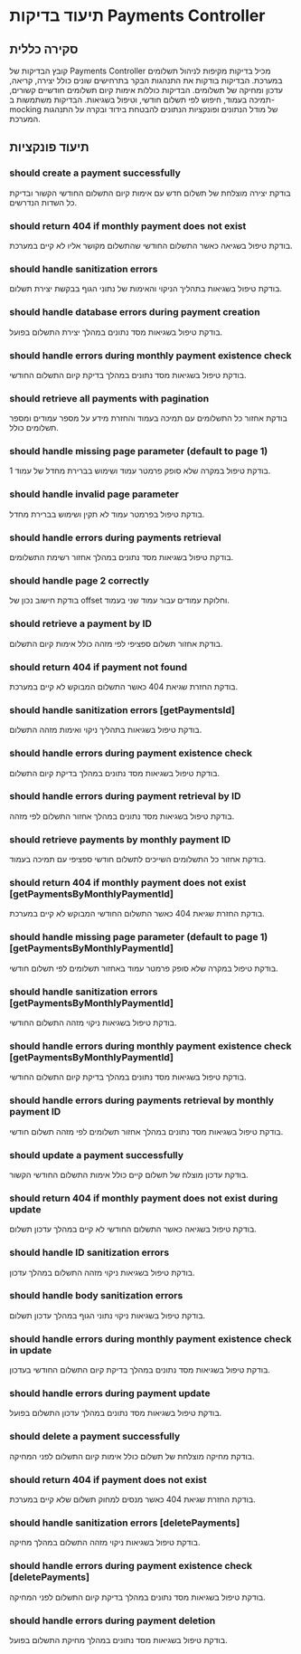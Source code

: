 # תיעוד בדיקות Payments Controller

## סקירה כללית
קובץ הבדיקות של Payments Controller מכיל בדיקות מקיפות לניהול תשלומים במערכת. הבדיקות בודקות את התנהגות הבקר בתרחישים שונים כולל יצירה, קריאה, עדכון ומחיקה של תשלומים. הבדיקות כוללות אימות קיום תשלומים חודשיים קשורים, תמיכה בעמוד, חיפוש לפי תשלום חודשי, וטיפול בשגיאות. הבדיקות משתמשות ב-mocking של מודל הנתונים ופונקציות הנתונים להבטחת בידוד ובקרה על התנהגות המערכת.

## תיעוד פונקציות

### should create a payment successfully
בודקת יצירה מוצלחת של תשלום חדש עם אימות קיום התשלום החודשי הקשור ובדיקת כל השדות הנדרשים.

### should return 404 if monthly payment does not exist
בודקת טיפול בשגיאה כאשר התשלום החודשי שהתשלום מקושר אליו לא קיים במערכת.

### should handle sanitization errors
בודקת טיפול בשגיאות בתהליך הניקוי והאימות של נתוני הגוף בבקשת יצירת תשלום.

### should handle database errors during payment creation
בודקת טיפול בשגיאות מסד נתונים במהלך יצירת התשלום בפועל.

### should handle errors during monthly payment existence check
בודקת טיפול בשגיאות מסד נתונים במהלך בדיקת קיום התשלום החודשי.

### should retrieve all payments with pagination
בודקת אחזור כל התשלומים עם תמיכה בעמוד והחזרת מידע על מספר עמודים ומספר תשלומים כולל.

### should handle missing page parameter (default to page 1)
בודקת טיפול במקרה שלא סופק פרמטר עמוד ושימוש בברירת מחדל של עמוד 1.

### should handle invalid page parameter
בודקת טיפול בפרמטר עמוד לא תקין ושימוש בברירת מחדל.

### should handle errors during payments retrieval
בודקת טיפול בשגיאות מסד נתונים במהלך אחזור רשימת התשלומים.

### should handle page 2 correctly
בודקת חישוב נכון של offset וחלוקת עמודים עבור עמוד שני בעמוד.

### should retrieve a payment by ID
בודקת אחזור תשלום ספציפי לפי מזהה כולל אימות קיום התשלום.

### should return 404 if payment not found
בודקת החזרת שגיאת 404 כאשר התשלום המבוקש לא קיים במערכת.

### should handle sanitization errors [getPaymentsId]
בודקת טיפול בשגיאות בתהליך ניקוי ואימות מזהה התשלום.

### should handle errors during payment existence check
בודקת טיפול בשגיאות מסד נתונים במהלך בדיקת קיום התשלום.

### should handle errors during payment retrieval by ID
בודקת טיפול בשגיאות מסד נתונים במהלך אחזור התשלום לפי מזהה.

### should retrieve payments by monthly payment ID
בודקת אחזור כל התשלומים השייכים לתשלום חודשי ספציפי עם תמיכה בעמוד.

### should return 404 if monthly payment does not exist [getPaymentsByMonthlyPaymentId]
בודקת החזרת שגיאת 404 כאשר התשלום החודשי המבוקש לא קיים במערכת.

### should handle missing page parameter (default to page 1) [getPaymentsByMonthlyPaymentId]
בודקת טיפול במקרה שלא סופק פרמטר עמוד באחזור תשלומים לפי תשלום חודשי.

### should handle sanitization errors [getPaymentsByMonthlyPaymentId]
בודקת טיפול בשגיאות ניקוי מזהה התשלום החודשי.

### should handle errors during monthly payment existence check [getPaymentsByMonthlyPaymentId]
בודקת טיפול בשגיאות מסד נתונים במהלך בדיקת קיום התשלום החודשי.

### should handle errors during payments retrieval by monthly payment ID
בודקת טיפול בשגיאות מסד נתונים במהלך אחזור תשלומים לפי מזהה תשלום חודשי.

### should update a payment successfully
בודקת עדכון מוצלח של תשלום קיים כולל אימות התשלום החודשי הקשור.

### should return 404 if monthly payment does not exist during update
בודקת טיפול בשגיאה כאשר התשלום החודשי לא קיים במהלך עדכון תשלום.

### should handle ID sanitization errors
בודקת טיפול בשגיאות ניקוי מזהה התשלום במהלך עדכון.

### should handle body sanitization errors
בודקת טיפול בשגיאות ניקוי נתוני הגוף במהלך עדכון תשלום.

### should handle errors during monthly payment existence check in update
בודקת טיפול בשגיאות מסד נתונים במהלך בדיקת קיום התשלום החודשי בעדכון.

### should handle errors during payment update
בודקת טיפול בשגיאות מסד נתונים במהלך עדכון התשלום בפועל.

### should delete a payment successfully
בודקת מחיקה מוצלחת של תשלום כולל אימות קיום התשלום לפני המחיקה.

### should return 404 if payment does not exist
בודקת החזרת שגיאת 404 כאשר מנסים למחוק תשלום שלא קיים במערכת.

### should handle sanitization errors [deletePayments]
בודקת טיפול בשגיאות ניקוי מזהה התשלום במהלך מחיקה.

### should handle errors during payment existence check [deletePayments]
בודקת טיפול בשגיאות מסד נתונים במהלך בדיקת קיום התשלום לפני המחיקה.

### should handle errors during payment deletion
בודקת טיפול בשגיאות מסד נתונים במהלך מחיקת התשלום בפועל.
